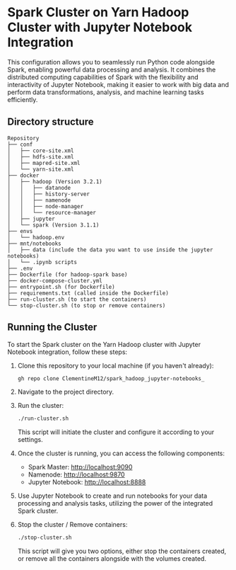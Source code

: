 # Spark Cluster on Yarn Hadoop Cluster with Jupyter Notebook Integration

This configuration allows you to seamlessly run Python code alongside Spark, enabling powerful data processing and analysis. It combines the distributed computing capabilities 
of Spark with the flexibility and interactivity of Jupyter Notebook, making it easier to work with big data and perform data transformations, analysis, and machine learning tasks efficiently.

## Directory structure
```
Repository
├── conf
│   ├── core-site.xml
│   ├── hdfs-site.xml
│   ├── mapred-site.xml
│   └── yarn-site.xml
├── docker
│   ├── hadoop (Version 3.2.1)
│   │   ├── datanode
│   │   ├── history-server
│   │   ├── namenode
│   │   ├── node-manager
│   │   └── resource-manager
│   ├── jupyter
│   └── spark (Version 3.1.1)
├── envs
│   └── hadoop.env
├── mnt/notebooks
│   ├── data (include the data you want to use inside the jupyter notebooks)
│   └── .ipynb scripts 
├── .env
├── Dockerfile (for hadoop-spark base)
├── docker-compose-cluster.yml
├── entrypoint.sh (for Dockerfile)
├── requirements.txt (called inside the Dockerfile)
├── run-cluster.sh (to start the containers)
└── stop-cluster.sh (to stop or remove containers)
```
## Running the Cluster

To start the Spark cluster on the Yarn Hadoop cluster with Jupyter Notebook integration, follow these steps:

1. Clone this repository to your local machine (if you haven't already):

    ```bash
    gh repo clone ClementineM12/spark_hadoop_jupyter-notebooks_
    ```

2. Navigate to the project directory.

3. Run the cluster:

    ```bash
    ./run-cluster.sh
    ```

   This script will initiate the cluster and configure it according to your settings.

4. Once the cluster is running, you can access the following components:

   - Spark Master: [http://localhost:9090](http://localhost:9090)
   - Namenode: [http://localhost:9870](http://localhost:9870)
   - Jupyter Notebook: [http://localhost:8888](http://localhost:8888)

5. Use Jupyter Notebook to create and run notebooks for your data processing and analysis tasks, utilizing the power of the integrated Spark cluster.

6. Stop the cluster / Remove containers:

    ```bash
    ./stop-cluster.sh
    ```

   This script will give you two options, either stop the containers created, or remove all the containers alongside with the volumes created.





